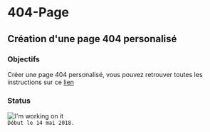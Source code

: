 # 404-Page

## Création d'une page 404 personalisé

### Objectifs

Créer une page 404 personalisé, vous pouvez retrouver
toutes les instructions sur ce [lien](https://github.com/becodeorg/lovelace-2/blob/master/01-La-prairie/html-css/4-exercice-404-html.md)

### Status

![I'm working on it](http://freelancechristianity.com/wp-content/uploads/2016/08/hey-relax-buddy-im-working-on-it.jpg)  
`Début le 14 mai 2018.`